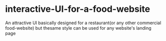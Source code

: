 # interactive-UI-for-a-food-website

An attractive UI basically designed for a restaurant(or any other commercial food-website) but thesame style can be used for any website's landing page 
